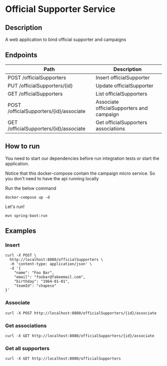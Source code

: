 # Official Supporter Service

## Description
A web application to bind official supporter and campaigns

## Endpoints
| Path                                    | Description                                |
|-----------------------------------------|--------------------------------------------|
| POST /officialSupporters                | Insert officialSupporter                   |
| PUT /officialSupporters/{id}            | Update officialSupporter                   |
| GET /officialSupporters                 | List officialSupporters                    |
| POST /officialSupporters/{id}/associate | Associate officialSupporters and campaign  |
| GET /officialSupporters/{id}/associate  | Get officialSupporters associations        |

## How to run
You need to start our dependencies before run integration tests or start the application.

Notice that this docker-compose contain the campaign micro service. So you don't need to have the api running locally

Run the below command
```
docker-compose up -d
```
Let's run!
```
mvn spring-boot:run
```

## Examples
### Insert
```
curl -X POST \
  http://localhost:8080/officialSupporters \
  -H 'content-type: application/json' \
  -d '{
	"name": "Foo Bar",
	"email": "foobar@fakeemail.com",
	"birthday": "1964-01-01",
	"teamId": "chapeco"
}'
```
### Associate

```
curl -X POST http://localhost:8080/officialSupporters/{id}/associate
```

### Get associations
```
curl -X GET http://localhost:8080/officialSupporters/{id}/associate
```
### Get all supporters
```
curl -X GET http://localhost:8080/officialSupporters
 ```
 
